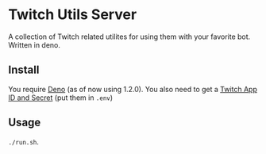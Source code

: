 # Twitch Utils Server

A collection of Twitch related utilites for using them with your favorite bot. Written in deno.

## Install

You require [Deno](https://deno.land/) (as of now using 1.2.0).
You also need to get a [Twitch App ID and Secret](https://dev.twitch.tv/console/apps) (put them in `.env`)

## Usage
`./run.sh`.
